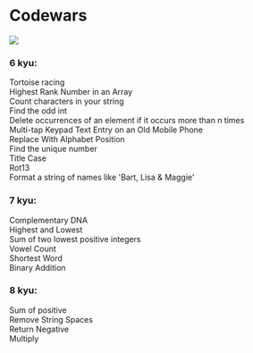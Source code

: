 # Codewars  
<img src="https://www.codewars.com/users/Lizette95/badges/large">

### 6 kyu:
Tortoise racing  
Highest Rank Number in an Array  
Count characters in your string  
Find the odd int  
Delete occurrences of an element if it occurs more than n times  
Multi-tap Keypad Text Entry on an Old Mobile Phone  
Replace With Alphabet Position  
Find the unique number  
Title Case  
Rot13  
Format a string of names like 'Bart, Lisa & Maggie'  

### 7 kyu:
Complementary DNA  
Highest and Lowest  
Sum of two lowest positive integers  
Vowel Count  
Shortest Word  
Binary Addition  

### 8 kyu:
Sum of positive  
Remove String Spaces  
Return Negative  
Multiply  
